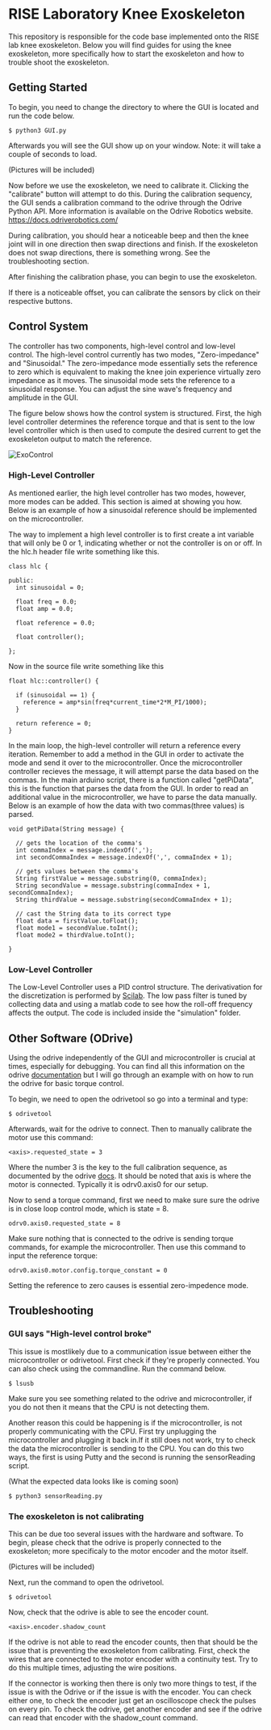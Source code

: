 # RISE Laboratory Knee Exoskeleton
This repository is responsible for the code base implemented onto the RISE lab knee exoskeleton. Below you will find guides for using the knee exoskeleton, more specifically how to start the exoskeleton and how to trouble shoot the exoskeleton.

## Getting Started
To begin, you need to change the directory to where the GUI is located and run the code below.

```
$ python3 GUI.py
```
Afterwards you will see the GUI show up on your window. Note: it will take a couple of seconds to load.

(Pictures will be included)

Now before we use the exoskeleton, we need to calibrate it. Clicking the "calibrate" button will attempt to do this. During the calibration sequency, the GUI sends a calibration command to the odrive through the Odrive Python API. More information is available on the Odrive Robotics website. https://docs.odriverobotics.com/ 

During calibration, you should hear a noticeable beep and then the knee joint will in one direction then swap directions and finish. If the exoskeleton does not swap directions, there is something wrong. See the troubleshooting section. 

After finishing the calibration phase, you can begin to use the exoskeleton. 

If there is a noticeable offset, you can calibrate the sensors by click on their respective buttons.

## Control System
The controller has two components, high-level control and low-level control. The high-level control currently has two modes, "Zero-impedance" and "Sinusoidal." The zero-impedance mode essentially sets the reference to zero which is equivalent to making the knee join experience virtually zero impedance as it moves. The sinusoidal mode sets the reference to a sinusoidal response. You can adjust the sine wave's frequency and amplitude in the GUI. 

The figure below shows how the control system is structured. First, the high level controller determines the reference torque and that is sent to the low level controller which is then used to compute the desired current to get the exoskeleton output to match the reference.

![ExoControl](https://user-images.githubusercontent.com/57163503/123485489-13a54480-d5bf-11eb-8377-378493529515.png)

### High-Level Controller

As mentioned earlier, the high level controller has two modes, however, more modes can be added. This section is aimed at showing you how. Below is an example of how a sinusoidal reference should be implemented on the microcontroller.

The way to implement a high level controller is to first create a int variable that will only be 0 or 1, indicating whether or not the controller is on or off. In the hlc.h header file write something like this.

```
class hlc {

public:
  int sinusoidal = 0;

  float freq = 0.0;
  float amp = 0.0;

  float reference = 0.0;

  float controller(); 

};
```

Now in the source file write something like this

```
float hlc::controller() {

  if (sinusoidal == 1) {
    reference = amp*sin(freq*current_time*2*M_PI/1000);
  }

  return reference = 0;
}
```

In the main loop, the high-level controller will return a reference every iteration. Remember to add a method in the GUI in order to activate the mode and send it over to the microcontroller. Once the microcontroller controller recieves the message, it will attempt parse the data based on the commas. In the main arduino script, there is a function called "getPiData", this is the function that parses the data from the GUI. In order to read an additional value in the microcontroller, we have to parse the data manually. Below is an example of how the data with two commas(three values) is parsed.

```
void getPiData(String message) {

  // gets the location of the comma's
  int commaIndex = message.indexOf(',');
  int secondCommaIndex = message.indexOf(',', commaIndex + 1);
  
  // gets values between the comma's
  String firstValue = message.substring(0, commaIndex);
  String secondValue = message.substring(commaIndex + 1, secondCommaIndex);
  String thirdValue = message.substring(secondCommaIndex + 1);
  
  // cast the String data to its correct type
  float data = firstValue.toFloat();
  float mode1 = secondValue.toInt();
  float mode2 = thirdValue.toInt();
  
}
```

### Low-Level Controller

The Low-Level Controller uses a PID control structure. The derivativation for the discretization is performed by [Scilab](https://www.scilab.org/discrete-time-pid-controller-implementation). The low pass filter is tuned by collecting data and using a matlab code to see how the roll-off frequency affects the output. The code is included inside the "simulation" folder.

## Other Software (ODrive)

Using the odrive independently of the GUI and microcontroller is crucial at times, especially for debugging. You can find all this information on the odrive [documentation](https://docs.odriverobotics.com/) but I will go through an example with on how to run the odrive for basic torque control.

To begin, we need to open the odrivetool so go into a terminal and type:

```
$ odrivetool
```

Afterwards, wait for the odrive to connect. Then to manually calibrate the motor use this command:

```
<axis>.requested_state = 3
```

Where the number 3 is the key to the full calibration sequence, as documented by the odrive [docs](https://docs.odriverobotics.com/api/odrive.axis.axisstate). It should be noted that axis is where the motor is connected. Typically it is odrv0.axis0 for our setup.

Now to send a torque command, first we need to make sure sure the odrive is in close loop control mode, which is state = 8.

```
odrv0.axis0.requested_state = 8
```

Make sure nothing that is connected to the odrive is sending torque commands, for example the microcontroller. Then use this command to input the reference torque:

```
odrv0.axis0.motor.config.torque_constant = 0
```

Setting the reference to zero causes is essential zero-impedence mode.

## Troubleshooting

### GUI says "High-level control broke"

This issue is mostlikely due to a communication issue between either the microcontroller or odrivetool. First check if they're properly connected. You can also check using the commandline. Run the command below.

```
$ lsusb
```

Make sure you see something related to the odrive and microcontroller, if you do not then it means that the CPU is not detecting them.

Another reason this could be happening is if the microcontroller, is not properly communicating with the CPU. First try unplugging the microcontroller and plugging it back in.If it still does not work, try to check the data the microcontroller is sending to the CPU. You can do this two ways, the first is using Putty and the second is running the sensorReading script.

(What the expected data looks like is coming soon)

```
$ python3 sensorReading.py
```

### The exoskeleton is not calibrating

This can be due too several issues with the hardware and software. To begin, please check that the odrive is properly connected to the exoskeleton; more specificaly to the motor encoder and the motor itself. 

(Pictures will be included)

Next, run the command to open the odrivetool.

```
$ odrivetool
```

Now, check that the odrive is able to see the encoder count. 

```
<axis>.encoder.shadow_count
```

If the odrive is not able to read the encoder counts, then that should be the issue that is preventing the exoskeleton from calibrating. First, check the wires that are connected to the motor encoder with a continuity test. Try to do this multiple times, adjusting the wire positions. 

If the connector is working then there is only two more things to test, if the issue is with the Odrive or if the issue is with the encoder. You can check either one, to check the encoder just get an oscilloscope check the pulses on every pin. To check the odrive, get another encoder and see if the odrive can read that encoder with the shadow_count command.

